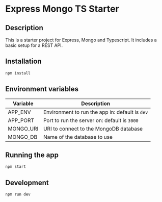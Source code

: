 # Express Mongo TS Starter

## Description

This is a starter project for Express, Mongo and Typescript. It includes a basic setup for a REST API.

## Installation

```bash
npm install
```

## Environment variables

| Variable | Description |
| --- | --- |
| APP_ENV | Environment to run the app in: default is `dev` |
| APP_PORT | Port to run the server on: default is `3000` |
| MONGO_URI | URI to connect to the MongoDB database |
| MONGO_DB | Name of the database to use |

## Running the app

```bash
npm start
```

## Development

```bash
npm run dev
```
